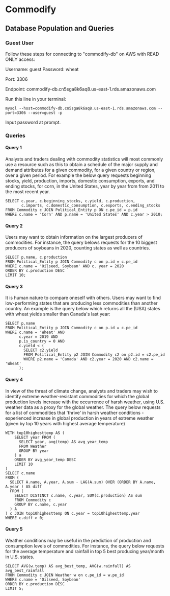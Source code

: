 # Commodify

## Database Population and Queries

### Guest User

Follow these steps for connecting to "commodify-db" on AWS with READ ONLY access:

Username: guest
Password: wheat

Port: 3306

Endpoint: commodify-db.cn5sga8k6aq8.us-east-1.rds.amazonaws.com

Run this line in your terminal:

```
mysql --host=commodify-db.cn5sga8k6aq8.us-east-1.rds.amazonaws.com --port=3306 --user=guest -p
```

Input password at prompt.

### Queries

#### Query 1

Analysts and traders dealing with commodity statistics will most commonly use a resource such as this to obtain a schedule of the major supply and demand attributes for a given commodity, for a given country or region, over a given period. For example the below query requests beginning stocks, yield, production, imports, domestic consumption, exports, and ending stocks, for corn, in the United States, year by year from from 2011 to the most recent year.

```
SELECT c.year, c.beginning_stocks, c.yield, c.production, 
       c.imports, c.domestic_consumption, c.exports, c.ending_stocks
FROM Commodity c JOIN Political_Entity p ON c.pe_id = p.id
WHERE c.name = 'Corn' AND p.name = 'United States' AND c.year > 2010;
```

#### Query 2

Users may want to obtain information on the largest producers of commodities. For instance, the query belows requests for the 10 biggest producers of soybeans in 2020, counting states as well as countries.

```
SELECT p.name, c.production
FROM Political_Entity p JOIN Commodity c on p.id = c.pe_id
WHERE c.name = 'Oilseed, Soybean' AND c. year = 2020
ORDER BY c.production DESC
LIMIT 10;
```

#### Query 3

It is human nature to compare oneself with others. Users may want to find low-performing states that are producing less commodities than another country. An example is the query below which returns all the (USA) states with wheat yields smaller than Canada's last year:

```
SELECT p.name
FROM Political_Entity p JOIN Commodity c on p.id = c.pe_id
WHERE c.name = 'Wheat' AND 
      c.year = 2019 AND 
      p.is_country = 0 AND 
      c.yield < (
        SELECT c2.yield
        FROM Political_Entity p2 JOIN Commodity c2 on p2.id = c2.pe_id
        WHERE p2.name = 'Canada' AND c2.year = 2020 AND c2.name = 'Wheat'
      );
```

#### Query 4

In view of the threat of climate change, analysts and traders may wish to identify extreme weather-resistant commodities for which the global production levels increase with the occurrence of harsh weather, using U.S. weather data as a proxy for the global weather. The query below requests for a list of commodities that 'thrive' in harsh weather conditions - experienced increase in global production in years of extreme weather (given by top 10 years with highest average temperature)

```
WITH top10highesttemp AS (
    SELECT year FROM (
      SELECT year, avg(temp) AS avg_year_temp
      FROM Weather
      GROUP BY year
    ) a
    ORDER BY avg_year_temp DESC
    LIMIT 10
)
SELECT c.name 
FROM (
  SELECT A.name, A.year, A.sum - LAG(A.sum) OVER (ORDER BY A.name, A.year ) AS diff
  FROM (
    SELECT DISTINCT c.name, c.year, SUM(c.production) AS sum
    FROM Commodity c
    GROUP BY c.name, c.year
  ) A 
) c JOIN top10highesttemp ON c.year = top10highesttemp.year
WHERE c.diff > 0;
```

#### Query 5

Weather conditions may be useful in the prediction of production and consumption levels of commodities. For instance, the query below requests for the average temperature and rainfall in top 5 best producing year/month in U.S. states. 

```
SELECT AVG(w.temp) AS avg_best_temp, AVG(w.rainfall) AS avg_best_rainfall
FROM Commodity c JOIN Weather w on c.pe_id = w.pe_id
WHERE c.name = 'Oilseed, Soybean'
ORDER BY c.production DESC
LIMIT 5;
```




